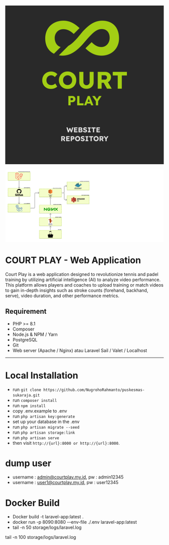 ![CourtPlay Logo](README/CP_WEB.png)

![Tech Stack](README/tech_stack.png)

# COURT PLAY - Web Application

Court Play is a web application designed to revolutionize tennis and padel training by utilizing artificial intelligence (AI) to analyze video performance. This platform allows players and coaches to upload training or match videos to gain in-depth insights such as stroke counts (forehand, backhand, serve), video duration, and other performance metrics.

## Requirement

-   PHP >= 8.1
-   Composer
-   Node.js & NPM / Yarn
-   PostgreSQL
-   Git
-   Web server (Apache / Nginx) atau Laravel Sail / Valet / Localhost

---

# Local Installation

-   run `git clone https://github.com/NugrohoRahmanto/puskesmas-sukaraja.git`
-   run `composer install`
-   run `npm install`
-   copy .env.example to .env
-   run `php artisan key:generate`
-   set up your database in the .env
-   run `php artisan migrate --seed`
-   run `php artisan storage:link`
-   run `php artisan serve`
-   then visit `http://{url}:8000 or http://{url}:8000`.

# dump user

-   username : admin@courtplay.my.id, pw : admin12345
-   username : user1@courtplay.my.id, pw : user12345

# Docker Build
- Docker build -t laravel-app:latest .
- docker run -p 8090:8080 --env-file ./.env laravel-app:latest
- tail -n 50 storage/logs/laravel.log

tail -n 100 storage/logs/laravel.log